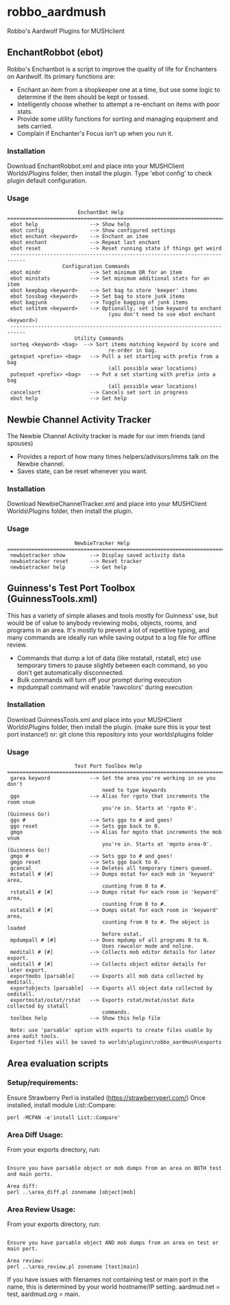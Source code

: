 # robbo_aardmush
Robbo's Aardwolf Plugins for MUSHclient

## EnchantRobbot (ebot)
Robbo's Enchantbot is a script to improve the quality of life for Enchanters on Aardwolf. Its primary functions are:
- Enchant an item from a shopkeeper one at a time, but use some logic to determine if the item should be kept or tossed.
- Intelligently choose whether to attempt a re-enchant on items with poor stats.
- Provide some utility functions for sorting and managing equipment and sets carried.
- Complain if Enchanter's Focus isn't up when you run it.

### Installation
Download EnchantRobbot.xml and place into your MUSHClient Worlds\Plugins folder, then install the plugin.
Type 'ebot config' to check plugin default configuration.

### Usage
```
                       EnchantBot Help
=============================================================================
 ebot help                 --> Show help
 ebot config               --> Show configured settings
 ebot enchant <keyword>    --> Enchant an item
 ebot enchant              --> Repeat last enchant
 ebot reset                --> Reset running state if things get weird
 ---------------------------------------------------------------------------
                  Configuration Commands
 ebot mindr                --> Set minimum DR for an item
 ebot minstats             --> Set minimum additional stats for an item
 ebot keepbag <keyword>    --> Set bag to store 'keeper' items
 ebot tossbag <keyword>    --> Set bag to store junk items
 ebot bagjunk              --> Toggle bagging of junk items
 ebot setitem <keyword>    --> Optionally, set item keyword to enchant
 	                             (you don't need to use ebot enchant <keyword>)
 ---------------------------------------------------------------------------
                      Utility Commands
 sorteq <keyword> <bag>  --> Sort items matching keyword by score and
 	                             re-order in bag.
 geteqset <prefix> <bag>   --> Pull a set starting with prefix from a bag
 	                             (all possible wear locations)
 puteqset <prefix> <bag>   --> Put a set starting with prefix into a bag
 	                             (all possible wear locations)
 cancelsort                --> Cancels set sort in progress
 ebot help                 --> Get help
 ```
 
## Newbie Channel Activity Tracker
The Newbie Channel Activity tracker is made for our imm friends (and spouses)
- Provides a report of how many times helpers/advisors/imms talk on the Newbie channel.
- Saves state, can be reset whenever you want.

### Installation
Download NewbieChannelTracker.xml and place into your MUSHClient Worlds\Plugins folder, then install the plugin.

### Usage
```
                      NewbieTracker Help
=============================================================================
 newbietracker show        --> Display saved activity data
 newbietracker reset       --> Reset tracker
 newbietracker help        --> Get help

```

## Guinness's Test Port Toolbox (GuinnessTools.xml)
This has a variety of simple aliases and tools mostly for Guinness' use, but would be of value to anybody reviewing mobs, objects, rooms, and programs in an area. It's mostly to prevent a lot of repetitive typing, and many commands are ideally run while saving output to a log file for offline review.
- Commands that dump a lot of data (like mstatall, rstatall, etc) use temporary timers to pause slightly between each command, so you don't get automatically disconnected.
- Bulk commands will turn off your prompt during execution
- mpdumpall command will enable 'rawcolors' during execution


### Installation
Download GuinnessTools.xml and place into your MUSHClient Worlds\Plugins folder, then install the plugin. (make sure this is your test port instance!)
or:  git clone this repository into your worlds\plugins folder

### Usage
```
                      Test Port Toolbox Help
=============================================================================
 garea keyword             --> Set the area you're working in so you don't
                               need to type keywords
 ggo                       --> Alias for rgoto that increments the room vnum
                               you're in. Starts at 'rgoto 0'. (Guinness Go!)
 ggo #                     --> Sets ggo to # and goes!
 ggo reset                 --> Sets ggo back to 0.
 gmgo                      --> Alias for mgoto that increments the mob vnum
                               you're in. Starts at 'mgoto area-0'. (Guinness Go!)
 gmgo #                    --> Sets ggo to # and goes!
 gmgo reset                --> Sets ggo back to 0.
 gcancal                   --> Deletes all temporary timers queued.
 mstatall # [#]            --> Dumps mstat for each mob in 'keyword' area,
                               counting from 0 to #.
 rstatall # [#]            --> Dumps rstat for each room in 'keyword' area,
                               counting from 0 to #.
 ostatall # [#]            --> Dumps ostat for each room in 'keyword' area,
                               counting from 0 to #. The object is loaded
                               before ostat.
 mpdumpall # [#]           --> Does mpdump of all programs 0 to N.
                               Uses rawcolor mode and noline.
 meditall # [#]            --> Collects mob editor details for later export.
 oeditall # [#]            --> Collects object editor details for later export.
 exportmobs [parsable]     --> Exports all mob data collected by meditall.
 exportobjects [parsable]  --> Exports all object data collected by oeditall.
 exportmstat/ostat/rstat   --> Exports rstat/mstat/ostat data collected by statall
                               commands.
 toolbox help              --> Show this help file

 Note: use 'parsable' option with exports to create files usable by area audit tools.
 Exported files will be saved to worlds\plugins\robbo_aardmush\exports
 ```
 
 ## Area evaluation scripts
 ### Setup/requirements:
 Ensure Strawberry Perl is installed (https://strawberryperl.com/)
 Once installed, install module List::Compare:
 ```
 perl -MCPAN -e'install List::Compare'
 ```
 
 ### Area Diff Usage:
 From your exports directory, run:
 ```
 
 Ensure you have parsable object or mob dumps from an area on BOTH test and main ports.
 
 Area diff:
 perl ..\area_diff.pl zonename [object|mob]
 ```
 
 ### Area Review Usage:
 From your exports directory, run:
 ```
 
 Ensure you have parsable object AND mob dumps from an area on test or main port.
 
 Area review:
 perl ..\area_review.pl zonename [test|main]
 ```
 
 If you have issues with filenames not containing test or main port in the name, this is determined by your world hostname/IP setting.
 aardmud.net = test, aardmud.org = main.